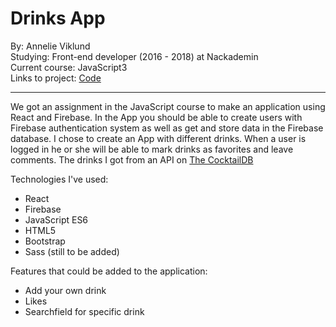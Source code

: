 # Drinks App

By: Annelie Viklund  
Studying: Front-end developer (2016 - 2018) at Nackademin  
Current course: JavaScript3  
Links to project:  [Code](https://github.com/anneliev/DrinkApp)  

---

We got an assignment in the JavaScript course to make an application using React and Firebase. In the App you should be able to create users with Firebase authentication system as well as get and store data in the Firebase database. I chose to create an App with different drinks. When a user is logged in he or she will be able to mark drinks as favorites and leave comments. The drinks I got from an API on [The CocktailDB](http://www.thecocktaildb.com/api.php)

Technologies I've used:
  - React
  - Firebase
  - JavaScript ES6
  - HTML5
  - Bootstrap
  - Sass (still to be added)

Features that could be added to the application:
   - Add your own drink
   - Likes
   - Searchfield for specific drink


